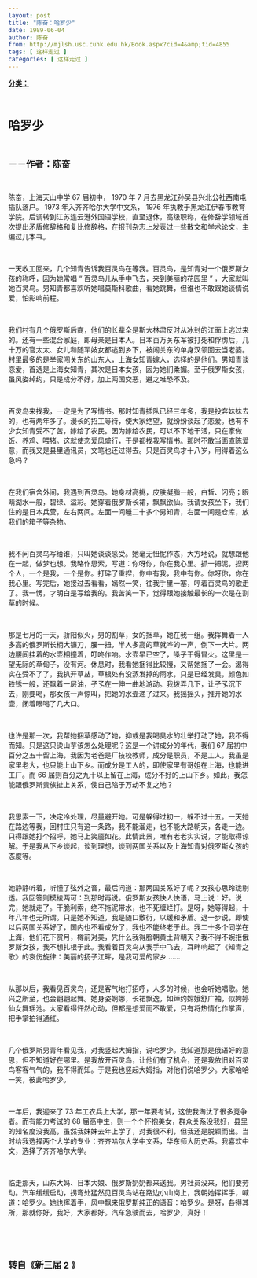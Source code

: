 ```yaml
---
layout: post
title: "陈奋：哈罗少"
date: 1989-06-04
author: 陈奋
from: http://mjlsh.usc.cuhk.edu.hk/Book.aspx?cid=4&amp;tid=4855
tags: [ 这样走过 ]
categories: [ 这样走过 ]
---
```


<div style="margin: 15px 10px 10px 0px;">
<div>
<span id="ctl00_ContentPlaceHolder1_chapter1_SubjectLabel" style="font-weight:bold;text-decoration:underline;">
   分类：
  </span>
</div>
<p class="p1">
<span class="s1">
<b>
<font size="5">
<br/>
</font>
</b>
</span>
</p>
<p class="p1">
<span class="s1">
<b>
<font size="5">
     哈罗少
    </font>
</b>
</span>
</p>
<p class="p2">
<b>
<font size="4">
<span class="s1">
</span>
<br/>
</font>
</b>
</p>
<p class="p1">
<span class="s1">
<b>
<font size="4">
     －－作者：陈奋
    </font>
</b>
</span>
</p>
<p class="p2">
<span class="s1">
</span>
<br/>
</p>
<p class="p1">
<span class="s1">
   陈奋，上海天山中学
  </span>
<span class="s2">
   67
  </span>
<span class="s1">
   届初中，
  </span>
<span class="s2">
   1970
  </span>
<span class="s1">
   年
  </span>
<span class="s2">
   7
  </span>
<span class="s1">
   月去黑龙江孙吴县兴北公社西南屯插队落户。
  </span>
<span class="s2">
   1973
  </span>
<span class="s1">
   年入齐齐哈尔大学中文系，
  </span>
<span class="s2">
   1976
  </span>
<span class="s1">
   年执教于黑龙江伊春市教育学院。后调转到江苏连云港外国语学校，直至退休，高级职称，在修辞学领域首次提出矛盾修辞格和复比修辞格，在报刊杂志上发表过一些散文和学术论文，主编过几本书。
  </span>
</p>
<p class="p2">
<span class="s1">
</span>
<br/>
</p>
<p class="p1">
<span class="s1">
   一天收工回来，几个知青告诉我百灵鸟在等我。百灵鸟，是知青对一个俄罗斯女孩的称呼，因为她常唱
  </span>
<span class="s2">
   “
  </span>
<span class="s1">
   百灵鸟儿从手中飞去，来到美丽的花园里
  </span>
<span class="s2">
   ”
  </span>
<span class="s1">
   ，大家就叫她百灵鸟。男知青都喜欢听她唱莫斯科歌曲，看她跳舞，但谁也不敢跟她谈情说爱，怕影响前程。
  </span>
</p>
<p class="p2">
<span class="s1">
</span>
<br/>
</p>
<p class="p1">
<span class="s1">
   我们村有几个俄罗斯后裔，他们的长辈全是斯大林肃反时从冰封的江面上逃过来的。还有一些混合家庭，即母亲是日本人。日本百万关东军被打死和俘虏后，几十万的官太太、女儿和随军妓女都逃到乡下，被闯关东的单身汉领回去当老婆。村里最多的是举家闯关东的山东人，上海女知青嫁人，选择的是他们。男知青谈恋爱，首选是上海女知青，其次是日本女孩，因为她们柔媚。至于俄罗斯女孩，虽风姿绰约，只是成分不好，加上两国交恶，避之唯恐不及。
  </span>
</p>
<p class="p2">
<span class="s1">
</span>
<br/>
</p>
<p class="p1">
<span class="s1">
   百灵鸟来找我，一定是为了写情书。那时知青插队已经三年多，我是投奔妹妹去的，也有两年多了。漫长的招工等待，使大家绝望，就纷纷谈起了恋爱。也有不少女知青受不了苦，嫁给了农民。因为嫁给农民，可以不下地干活，只在家做饭、养鸡、喂猪。这就使恋爱风盛行，于是都找我写情书。那时不敢当面直陈爱意，而我又是县里通讯员，文笔也还过得去。只是百灵鸟才十八岁，用得着这么急吗？
  </span>
</p>
<p class="p2">
<span class="s1">
</span>
<br/>
</p>
<p class="p1">
<span class="s1">
   在我们宿舍外间，我遇到百灵鸟。她身材高挑，皮肤凝脂一般，白皙、闪亮；眼睛湖水一般，碧绿、溢彩。她穿着俄罗斯长裙，飘飘欲仙。我请女孩坐下，我们住的是日本兵营，左右两间。左面一间睡二十多个男知青，右面一间是仓库，放我们的箱子等杂物。
  </span>
</p>
<p class="p2">
<span class="s1">
</span>
<br/>
</p>
<p class="p1">
<span class="s1">
   我不问百灵鸟写给谁，只叫她谈谈感受。她毫无忸怩作态，大方地说，就想跟他在一起，做梦也想。我略作思索，写道：你呀你，你在我心里。抓一把泥，揑两个人，一个是我，一个是你。打碎了重揑，你中有我，我中有你。你呀你，你在我心里。写完后，她接过去看看，嫣然一笑，往我手里一塞，哼着百灵鸟的歌走了。我一愣，才明白是写给我的。我苦笑一下，觉得跟她接触最长的一次是在割草的时候。
  </span>
</p>
<p class="p2">
<span class="s1">
</span>
<br/>
</p>
<p class="p1">
<span class="s1">
   那是七月的一天，骄阳似火，男的割草，女的捆草，她在我一组。我挥舞着一人多高的俄罗斯长柄大镰刀，腰一扭，半人多高的草就哗的一声，倒下一大片。两边腰间挂着的水壶相撞着，叮咚作响。水壶早已空了，嗓子干得冒火。这里是一望无际的草甸子，没有河。休息时，我看她捆得比较慢，又帮她捆了一会。渴得实在受不了了，我扒开草丛，草根处有没蒸发掉的雨水，只是已经发臭，颜色如铁锈一般，还飘着一层油，孑孓在一伸一曲地游动。我拨弄几下，让孑孓沉下去，刚要喝，那女孩一声惊叫，把她的水壶递了过来。我摇摇头，推开她的水壶，闭着眼喝了几大口。
  </span>
</p>
<p class="p2">
<span class="s1">
</span>
<br/>
</p>
<p class="p1">
<span class="s1">
   也许是那一次，我帮她捆草感动了她，抑或是我喝臭水的壮举打动了她，我不得而知。只是这只烫山芋该怎么处理呢？这是一个讲成分的年代，我们
  </span>
<span class="s2">
   67
  </span>
<span class="s1">
   届初中百分之五十留上海，我因为老爸是厂技校教师，成分是职员，不是工人，我虽是家里老大，也只能上山下乡。而成分是工人的，即使家里有哥姐在上海，也能进工厂。而
  </span>
<span class="s2">
   66
  </span>
<span class="s1">
   届则百分之九十以上留在上海，成分不好的上山下乡。如此，我怎能跟俄罗斯贵族扯上关系，使自己陷于万劫不复之地？
  </span>
</p>
<p class="p2">
<span class="s1">
</span>
<br/>
</p>
<p class="p1">
<span class="s1">
   我思索一下，决定冷处理，尽量避开她。可是躲得过初一，躲不过十五。一天她在路边等我，回村庄只有这一条路，我不能溜走，也不能大路朝天，各走一边。只得跟她打个招呼，她马上笑靥如花。此情此景，唯有老老实实说，才能取得谅解。于是我从下乡谈起，谈到理想，谈到两国关系以及上海知青对俄罗斯女孩的态度等。
  </span>
</p>
<p class="p2">
<span class="s1">
</span>
<br/>
</p>
<p class="p1">
<span class="s1">
   她静静听着，听懂了弦外之音，最后问道：那两国关系好了呢？女孩心思玲珑剔透。我回答则模棱两可：到那时再说。俄罗斯女孩快人快语，马上说：好。说完，她就走了。干脆利索，绝不拖泥带水，也不死缠烂打。是呀，她等得起，十年八年也无所谓。只是她不知道，我是随口敷衍，以缓和矛盾。退一步说，即使以后两国关系好了，国内也不看成分了，我也不能终老于此。我二十多个同学在上海，他们花下赏月，樽前对美，凭什么我得脸朝黄土背朝天？我不得不婉拒俄罗斯女孩，我不想扎根于此。我看着百灵鸟从我手中飞去，耳畔响起了《知青之歌》的哀伤旋律：美丽的扬子江畔，是我可爱的家乡
  </span>
<span class="s2">
   ……
  </span>
</p>
<p class="p2">
<span class="s1">
</span>
<br/>
</p>
<p class="p1">
<span class="s1">
   从那以后，我看见百灵鸟，还是客气地打招呼，人多的时候，也会听她唱歌。她兴之所至，也会翩翩起舞。她身姿婀娜，长裙飘逸，如绰约嫦娥舒广袖，似娉婷仙女舞瑶池。大家看得怦然心动，但都是想爱而不敢爱，只有将热情化作掌声，把手掌拍得通红。
  </span>
</p>
<p class="p2">
<span class="s1">
</span>
<br/>
</p>
<p class="p1">
<span class="s1">
   几个俄罗斯男青年看见我，对我竖起大姆指，说哈罗少。我知道那是俄语好的意思，但不知道好在哪里。是我放开百灵鸟，让他们有了机会，还是我依旧对百灵鸟客客气气的，我不得而知。于是我也竖起大姆指，对他们说哈罗少。大家哈哈一笑，彼此哈罗少。
  </span>
</p>
<p class="p2">
<span class="s1">
</span>
<br/>
</p>
<p class="p1">
<span class="s1">
   一年后，我迎来了
  </span>
<span class="s2">
   73
  </span>
<span class="s1">
   年工农兵上大学，那一年要考试，这使我淘汰了很多竞争者。而有能力考试的
  </span>
<span class="s2">
   68
  </span>
<span class="s1">
   届高中生，则一个个怀抱美女，群众关系没我好，县里的知名度没我高，虽然我妹妹去年上学了，对我很不利，但我还是脱颖而出。当时给我选择两个大学的专业：齐齐哈尔大学中文系，华东师大历史系。我喜欢中文，选择了齐齐哈尔大学。
  </span>
</p>
<p class="p2">
<span class="s1">
</span>
<br/>
</p>
<p class="p1">
<span class="s1">
   临走那天，山东大妈、日本大娘、俄罗斯奶奶都来送我。男社员没来，他们要劳动。汽车缓缓启动，拐弯处猛然见百灵鸟站在路边小山岗上，我朝她挥挥手，喊道：哈罗少。她也挥着手，风中飘来俄罗斯纯正的语音：哈罗少。是呀，各得其所，那就你好，我好，大家都好。汽车急驶而去，哈罗少，真好！
  </span>
</p>
<p class="p2">
<font size="4">
<b>
<span class="s1">
</span>
<br/>
</b>
</font>
</p>
<p class="p2">
<font size="4">
<b>
<span class="s1">
</span>
<br/>
</b>
</font>
</p>
<p class="p1">
<font size="4">
<b>
<span class="s1">
     转自《新三届
    </span>
<span class="s2">
     2
    </span>
<span class="s1">
     》
    </span>
</b>
</font>
</p>
</div>
